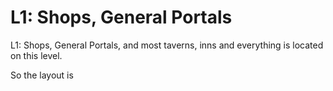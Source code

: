 # L1: Shops, General Portals


L1: Shops, General Portals, and most taverns, inns and everything is located on this level.

So the layout is
